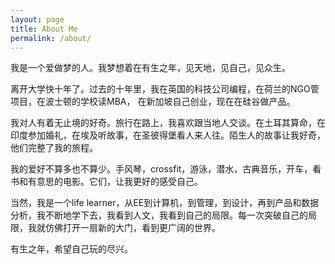 ```yaml
---
layout: page
title: About Me
permalink: /about/
---
```

我是一个爱做梦的人。我梦想着在有生之年，见天地，见自己，见众生。

离开大学快十年了。过去的十年里，我在英国的科技公司编程，在荷兰的NGO管项目，在波士顿的学校读MBA， 在新加坡自己创业，现在在硅谷做产品。

我对人有着无止境的好奇。旅行在路上，我喜欢跟当地人交谈。在土耳其算命，在印度参加婚礼，在埃及听故事，在圣彼得堡看人来人往。陌生人的故事让我好奇，他们完整了我的旅程。

我的爱好不算多也不算少。手风琴，crossfit，游泳，潜水，古典音乐，开车，看书和有意思的电影。它们，让我更好的感受自己。

当然，我是一个life learner，从EE到计算机，到管理，到设计，再到产品和数据分析，我不断地学下去，我看到人文，我看到自己的局限。每一次突破自己的局限，我就仿佛打开一扇新的大门，看到更广阔的世界。

有生之年，希望自己玩的尽兴。

